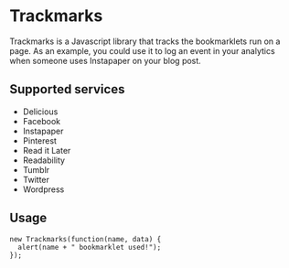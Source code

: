 # Trackmarks

Trackmarks is a Javascript library that tracks the bookmarklets run on a page. As an example, you could use it to log an event in your analytics when someone uses Instapaper on your blog post.

## Supported services

* Delicious
* Facebook
* Instapaper
* Pinterest
* Read it Later
* Readability
* Tumblr
* Twitter
* Wordpress

## Usage

    new Trackmarks(function(name, data) {
      alert(name + " bookmarklet used!");
    });